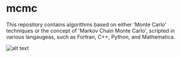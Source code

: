 # mcmc
This repository contains algorithms based on either 'Monte Carlo' techniques or the concept of 'Markov Chain Monte Carlo', scripted  in various langaugeas, such as Fortran, C++, Python, and Mathematica.


![alt text](https://github.com/des137/mcmc/blob/master/intermediate_state.png)
